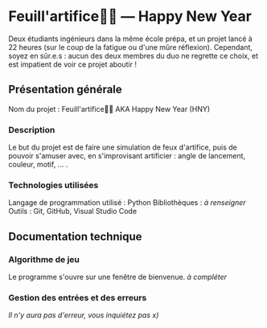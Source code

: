 # Feuill'artifice🌿🎆 — Happy New Year
Deux étudiants ingénieurs dans la même école prépa, et un projet lancé à 22 heures (sur le coup de la fatigue ou d'une mûre réflexion). Cependant, soyez en sûr.e.s : aucun des deux membres du duo ne regrette ce choix, et est impatient de voir ce projet aboutir !
## Présentation générale
Nom du projet : Feuill'artifice🌿🎆 AKA Happy New Year (HNY)
### Description
Le but du projet est de faire une simulation de feux d'artifice, puis de pouvoir s'amuser avec, en s'improvisant artificier : angle de lancement, couleur, motif, ... . 
### Technologies utilisées
Langage de programmation utilisé : Python
Bibliothèques : *à renseigner*
Outils : Git, GitHub, Visual Studio Code
## Documentation technique
### Algorithme de jeu
Le programme s'ouvre sur une fenêtre de bienvenue. *à compléter*
### Gestion des entrées et des erreurs
*Il n'y aura pas d'erreur, vous inquiétez pas x)*
